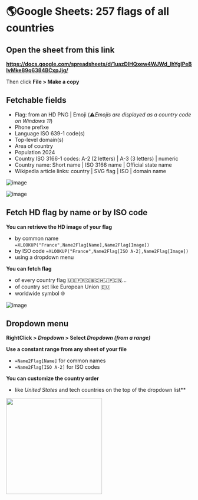# 🌎Google Sheets: 257 flags of all countries 

## Open the sheet from this link

**https://docs.google.com/spreadsheets/d/1uazDIHQxew4WJWd_lhYgIPeBIvMke89q6384BCxpJjg/**

Then click **File > Make a copy**

## Fetchable fields

- Flag: from an HD PNG | Emoji (⚠️*Emojis are displayed as a country code on Windows 11*)
- Phone prefixe
- Language ISO 639-1 code(s)
- Top-level domain(s)
- Area of country
- Population 2024
- Country ISO 3166-1 codes: A-2 (2 letters) | A-3 (3 letters) | numeric
- Country name: Short name | ISO 3166 name | Official state name
- Wikipedia article links: country | SVG flag | ISO | domain name

![image](https://github.com/user-attachments/assets/75766372-1682-49c6-91e2-85d2d7138f12)

![image](https://github.com/user-attachments/assets/d3eece11-6055-4399-8403-8cd588102794)


## Fetch HD flag by name or by ISO code

**You can retrieve the HD image of your flag**
- by common name `=XLOOKUP("France",Name2Flag[Name],Name2Flag[Image])`
- by ISO code `=XLOOKUP("France",Name2Flag[ISO A-2],Name2Flag[Image])`
- using a dropdown menu 

**You can fetch flag**
- of every country flag 🇺🇸🇫🇷🇬🇧🇨🇭🇯🇵🇨🇳...
- of country set like European Union 🇪🇺
- worldwide symbol 🌐

![image](https://github.com/user-attachments/assets/6e9a6f6a-b332-4aab-8d22-87ce0c0268f4)

## Dropdown menu

**RightClick > *Dropdown* > Select *Dropdown (from a range)***

**Use a constant range from any sheet of your file**
- `=Name2Flag[Name]` for common names
- `=Name2Flag[ISO A-2]` for ISO codes

**You can customize the country order**
- like *United States* and tech countries on the top of the dropdown list**

<img src="https://github.com/user-attachments/assets/f18453da-a5e8-428d-a926-edd5590e7b06" width="260">
